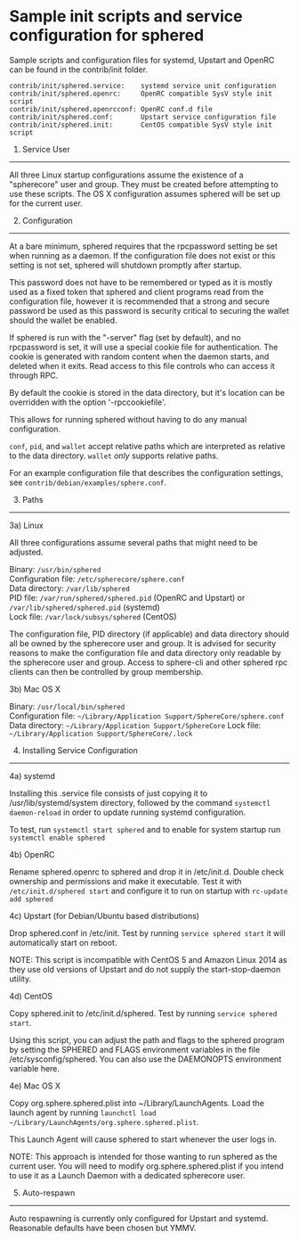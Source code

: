 Sample init scripts and service configuration for sphered
==========================================================

Sample scripts and configuration files for systemd, Upstart and OpenRC
can be found in the contrib/init folder.

    contrib/init/sphered.service:    systemd service unit configuration
    contrib/init/sphered.openrc:     OpenRC compatible SysV style init script
    contrib/init/sphered.openrcconf: OpenRC conf.d file
    contrib/init/sphered.conf:       Upstart service configuration file
    contrib/init/sphered.init:       CentOS compatible SysV style init script

1. Service User
---------------------------------

All three Linux startup configurations assume the existence of a "spherecore" user
and group.  They must be created before attempting to use these scripts.
The OS X configuration assumes sphered will be set up for the current user.

2. Configuration
---------------------------------

At a bare minimum, sphered requires that the rpcpassword setting be set
when running as a daemon.  If the configuration file does not exist or this
setting is not set, sphered will shutdown promptly after startup.

This password does not have to be remembered or typed as it is mostly used
as a fixed token that sphered and client programs read from the configuration
file, however it is recommended that a strong and secure password be used
as this password is security critical to securing the wallet should the
wallet be enabled.

If sphered is run with the "-server" flag (set by default), and no rpcpassword is set,
it will use a special cookie file for authentication. The cookie is generated with random
content when the daemon starts, and deleted when it exits. Read access to this file
controls who can access it through RPC.

By default the cookie is stored in the data directory, but it's location can be overridden
with the option '-rpccookiefile'.

This allows for running sphered without having to do any manual configuration.

`conf`, `pid`, and `wallet` accept relative paths which are interpreted as
relative to the data directory. `wallet` *only* supports relative paths.

For an example configuration file that describes the configuration settings,
see `contrib/debian/examples/sphere.conf`.

3. Paths
---------------------------------

3a) Linux

All three configurations assume several paths that might need to be adjusted.

Binary:              `/usr/bin/sphered`  
Configuration file:  `/etc/spherecore/sphere.conf`  
Data directory:      `/var/lib/sphered`  
PID file:            `/var/run/sphered/sphered.pid` (OpenRC and Upstart) or `/var/lib/sphered/sphered.pid` (systemd)  
Lock file:           `/var/lock/subsys/sphered` (CentOS)  

The configuration file, PID directory (if applicable) and data directory
should all be owned by the spherecore user and group.  It is advised for security
reasons to make the configuration file and data directory only readable by the
spherecore user and group.  Access to sphere-cli and other sphered rpc clients
can then be controlled by group membership.

3b) Mac OS X

Binary:              `/usr/local/bin/sphered`  
Configuration file:  `~/Library/Application Support/SphereCore/sphere.conf`  
Data directory:      `~/Library/Application Support/SphereCore`
Lock file:           `~/Library/Application Support/SphereCore/.lock`

4. Installing Service Configuration
-----------------------------------

4a) systemd

Installing this .service file consists of just copying it to
/usr/lib/systemd/system directory, followed by the command
`systemctl daemon-reload` in order to update running systemd configuration.

To test, run `systemctl start sphered` and to enable for system startup run
`systemctl enable sphered`

4b) OpenRC

Rename sphered.openrc to sphered and drop it in /etc/init.d.  Double
check ownership and permissions and make it executable.  Test it with
`/etc/init.d/sphered start` and configure it to run on startup with
`rc-update add sphered`

4c) Upstart (for Debian/Ubuntu based distributions)

Drop sphered.conf in /etc/init.  Test by running `service sphered start`
it will automatically start on reboot.

NOTE: This script is incompatible with CentOS 5 and Amazon Linux 2014 as they
use old versions of Upstart and do not supply the start-stop-daemon utility.

4d) CentOS

Copy sphered.init to /etc/init.d/sphered. Test by running `service sphered start`.

Using this script, you can adjust the path and flags to the sphered program by
setting the SPHERED and FLAGS environment variables in the file
/etc/sysconfig/sphered. You can also use the DAEMONOPTS environment variable here.

4e) Mac OS X

Copy org.sphere.sphered.plist into ~/Library/LaunchAgents. Load the launch agent by
running `launchctl load ~/Library/LaunchAgents/org.sphere.sphered.plist`.

This Launch Agent will cause sphered to start whenever the user logs in.

NOTE: This approach is intended for those wanting to run sphered as the current user.
You will need to modify org.sphere.sphered.plist if you intend to use it as a
Launch Daemon with a dedicated spherecore user.

5. Auto-respawn
-----------------------------------

Auto respawning is currently only configured for Upstart and systemd.
Reasonable defaults have been chosen but YMMV.

